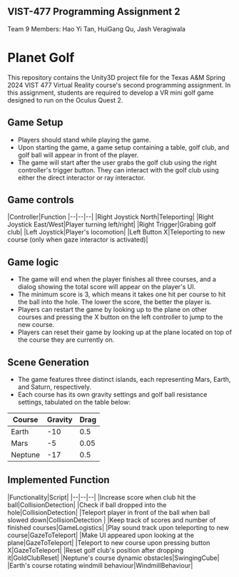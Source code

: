## VIST-477 Programming Assignment 2
Team 9 Members: 
Hao Yi Tan, HuiGang Qu, Jash Veragiwala
# Planet Golf 

This repository contains the Unity3D project file for the Texas A&M Spring 2024 VIST 477 Virtual Reality course's second programming assignment. In this assignment, students are required to develop a VR mini golf game designed to run on the Oculus Quest 2.

## Game Setup
-   Players should stand while playing the game.
-   Upon starting the game, a game setup containing a table, golf club, and golf ball will appear in front of the player.
-   The game will start after the user grabs the golf club using the right controller's trigger button. They can interact with the golf club using either the direct interactor or ray interactor.

## Game controls
|Controller|Function
|--|--|--|
|Right Joystick North|Teleporting|
|Right Joystick East/West|Player turning left/right|
|Right Trigger|Grabing golf club|
|Left Joystick|Player's locomotion|
|Left Button X|Teleporting to new course (only when gaze interactor is activated)|
## Game logic
    
- The game will end when the player finishes all three courses, and a dialog showing the total score will appear on the player's UI.
- The minimum score is 3, which means it takes one hit per course to hit the ball into the hole. The lower the score, the better the player is.
- Players can restart the game by looking up to the plane on other courses and pressing the X button on the left controller to jump to the new course.
- Players can reset their game by looking up at the plane located on top of the course they are currently on.


## Scene Generation
-   The game features three distinct islands, each representing Mars, Earth, and Saturn, respectively.
-   Each course has its own gravity settings and golf ball resistance settings, tabulated on the table below:

|Course|Gravity|Drag|
|--|--|--|
| Earth |-10|0.5|
|Mars| -5 |0.05|
|Neptune|-17|0.5|

## Implemented Function

|Functionality|Script|
|--|--|--|
|Increase score when club hit the ball|CollisionDetection|
|Check if ball dropped into the hole|CollisionDetection|
|Teleport player in front of the ball when ball slowed down|CollisionDetection |
|Keep track of scores and number of finished courses|GameLogistics|
|Play sound track upon teleporting to new course|GazeToTeleport|
|Make UI appeared upon looking at the plane|GazeToTeleport|
|Teleport to new course upon pressing button X|GazeToTeleport|
|Reset golf club's position after dropping it|GoldClubReset|
|Neptune's course dynamic obstacles|SwingingCube|
|Earth's course rotating windmill behaviour|WindmillBehaviour|



